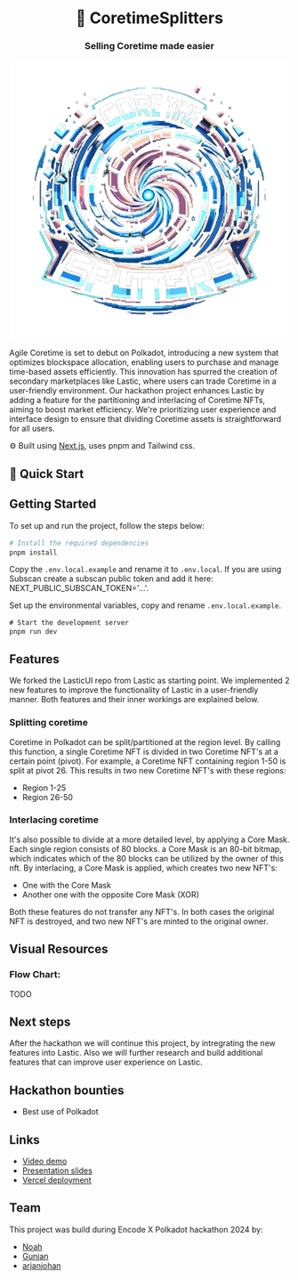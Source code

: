 <div align="center">
  <h1 align="center">🔄 CoretimeSplitters</h1>
  <h3>Selling Coretime made easier</h3>
  <img src="logo.png" alt="logo" />
</div>

Agile Coretime is set to debut on Polkadot, introducing a new system that optimizes blockspace allocation, enabling users to purchase and manage time-based assets efficiently. This innovation has spurred the creation of secondary marketplaces like Lastic, where users can trade Coretime in a user-friendly environment. Our hackathon project enhances Lastic by adding a feature for the partitioning and interlacing of Coretime NFTs, aiming to boost market efficiency. We're prioritizing user experience and interface design to ensure that dividing Coretime assets is straightforward for all users.

⚙️ Built using [Next.js](https://nextjs.org/), uses pnpm and Tailwind css.

<!-- - 💸 **High-Efficiency Liquidity Pools**: Maximize your returns with our unique liquidity pool structure.
- 🤑 **Robust Fee Structure**: Benefit from our competitive 3% fee, optimized to reward liquidity providers generously.
- 🗄️ **Advanced Storage Solutions**: Utilize our dual mapping system for efficient and secure asset management.
- 🌊 **Smart Pool Management**: Experience seamless pool creation, modification, and destruction, ensuring optimal operational efficiency. -->

## 🚀 Quick Start

## Getting Started

To set up and run the project, follow the steps below:

```bash
# Install the required dependencies
pnpm install
```

Copy the `.env.local.example` and rename it to `.env.local`. If you are using Subscan create a subscan public token and add it here: NEXT_PUBLIC_SUBSCAN_TOKEN='...'.

Set up the environmental variables, copy and rename `.env.local.example`.

```
# Start the development server
pnpm run dev
```

## Features
We forked the LasticUI repo from Lastic as starting point. We implemented 2 new features to improve the functionality of Lastic in a user-friendly manner. Both features and their inner workings are explained below.

### Splitting coretime
Coretime in Polkadot can be split/partitioned at the region level. By calling this function, a single Coretime NFT is divided in two Coretime NFT's at a certain point (pivot). For example, a Coretime NFT containing region 1-50 is split at pivot 26. This results in two new Coretime NFT's with these regions:
- Region 1-25
- Region 26-50


### Interlacing coretime
It's also possible to divide at a more detailed level, by applying a Core Mask. Each single region consists of 80 blocks. a Core Mask is an 80-bit bitmap, which indicates which of the 80 blocks can be utilized by the owner of this nft. By interlacing, a Core Mask is applied, which creates two new NFT's:
- One with the Core Mask
- Another one with the opposite Core Mask (XOR)

Both these features do not transfer any NFT's. In both cases the original NFT is destroyed, and two new NFT's are minted to the original owner.

## Visual Resources

### Flow Chart:

TODO
<!-- Click on the image below to access the full-sized flow chart:

[Click to visit Flow Chart](https://www.figma.com/file/aFn15lyvti5hqLJBNUDZlU/Lastic-Flow-Chart-%231?type=whiteboard&node-id=0%3A1&t=ZiWNv9gRsH68D5Km-1)

![FLOW CHART](https://github.com/LasticXYZ/LasticUI/assets/30662672/a08dd7b3-bc14-4d51-9689-75bac7895b26) -->


## Next steps

After the hackathon we will continue this project, by intregrating the new features into Lastic. Also we will further research and build additional features that can improve user experience on Lastic.

## Hackathon bounties

- Best use of Polkadot

## Links

- [Video demo]()
- [Presentation slides]()
- [Vercel deployment]()


## Team
This project was build during Encode X Polkadot hackathon 2024 by:

- [Noah](https://www.linkedin.com/in/njoeris/)
- [Gunjan](https://www.linkedin.com/in/gunjan321/)
- [arjanjohan](https://x.com/arjanjohan/)